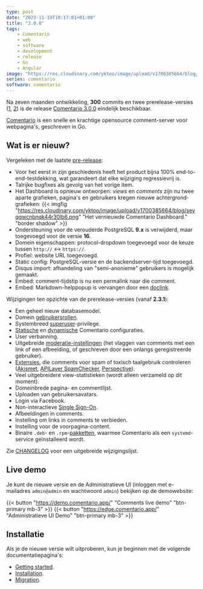 ```yaml
---
type: post
date: "2023-11-19T10:17:01+01:00"
title: "3.0.0"
tags:
    - Comentario
    - web
    - software
    - development
    - release
    - Go
    - Angular
image: "https://res.cloudinary.com/yktoo/image/upload/v1700385664/blog/seyqgwcnbnqk44r30lb6.png"
series: comentario
software: comentario
---
```


Na zeven maanden ontwikkeling, **300** commits en twee prerelease-versies ([1](en;0877), [2](en;0879)) is de release [Comentario 3.0.0](https://gitlab.com/comentario/comentario/-/releases/v3.0.0) eindelijk beschikbaar.

[Comentario](/software/comentario) is een snelle en krachtige opensource comment-server voor webpagina's, geschreven in Go.

## Wat is er nieuw?

<!--more-->

Vergeleken met de laatste [pre-release](en;0879):

* Voor het eerst in zijn geschiedenis heeft het product bijna 100% end-to-end-testdekking, wat garandeert dat elke wijziging regressievrij is.
* Talrijke bugfixes als gevolg van het vorige item.
* Het Dashboard is opnieuw ontworpen: *views* en *comments* zijn nu twee aparte grafieken, pagina's en gebruikers kregen nieuwe achtergrond-grafieken:
  {{< imgfig "https://res.cloudinary.com/yktoo/image/upload/v1700385664/blog/seyqgwcnbnqk44r30lb6.png" "Het vernieuwde Comentario Dashboard." "border shadow" >}}
* Ondersteuning voor de verouderde PostgreSQL **9.x** is verwijderd, maar toegevoegd voor de versie **16**.
* Domein eigenschappen: protocol-dropdown toegevoegd voor de keuze tussen `http://` ↔ `https://`.
* Profiel: website URL toegevoegd.
* Static config: PostgreSQL-versie en de backendserver-tijd toegevoegd.
* Disqus import: afhandeling van "semi-anonieme" gebruikers is mogelijk gemaakt.
* Embed: comment-tijdstip is nu een permalink naar die comment.
* Embed: Markdown-helppopup is vervangen door een [doclink](https://docs.comentario.app/en/kb/markdown/).

Wijzigingen ten opzichte van de prerelease-versies (vanaf **2.3.1**):

* Een geheel nieuw databasemodel.
* Domein [gebruikersrollen](https://docs.comentario.app/en/kb/permissions/roles/).
* Systembreed [superuser](https://docs.comentario.app/en/kb/permissions/superuser/)-privilege.
* [Statische](https://docs.comentario.app/en/configuration/backend/static/) en [dynamische](https://docs.comentario.app/en/configuration/backend/dynamic/) Comentario configuraties.
* User verbanning.
* Uitgebreide [moderatie-instellingen](https://docs.comentario.app/en/configuration/frontend/domain/moderation/) (het vlaggen van comments met een link of een afbeelding, of geschreven door een onlangs geregistreerde gebruiker).
* [Extensies](https://docs.comentario.app/en/configuration/frontend/domain/extensions/), die comments voor spam of toxisch taalgebruik controleren ([Akismet](https://docs.comentario.app/en/configuration/frontend/domain/extensions/akismet/), [APILayer SpamChecker](https://docs.comentario.app/en/configuration/frontend/domain/extensions/api-layer-spam-checker/), [Perspective](https://docs.comentario.app/en/configuration/frontend/domain/extensions/perspective/)).
* Veel uitgebreidere view-statistieken (wordt alleen verzameld op dit moment).
* Domeinbrede pagina- en commentlijst.
* Uploaden van gebruikersavatars.
* Login via Facebook.
* Non-interactieve [Single Sign-On](https://docs.comentario.app/en/configuration/frontend/domain/authentication/sso/).
* Afbeeldingen in comments.
* Instelling om links in comments te verbieden.
* Instelling voor de voorpagina-content.
* Binaire `.deb`- en `.rpm`-[pakketten](https://docs.comentario.app/en/installation/binary-package/), waarmee Comentario als een `systemd`-service geïnstalleerd wordt.

Zie [CHANGELOG](https://gitlab.com/comentario/comentario/-/blob/master/CHANGELOG.md) voor een uitgebreide wijzigingslijst.

## Live demo

Je kunt de nieuwe versie en de Administratieve UI (inloggen met e-mailadres `admin@admin` en wachtwoord `admin`) bekijken op de demowebsite:

{{< button "https://demo.comentario.app/" "Comments live demo" "btn-primary mb-3" >}}
{{< button "https://edge.comentario.app/" "Administratieve UI Demo" "btn-primary mb-3" >}}

## Installatie

Als je de nieuwe versie wilt uitproberen, kun je beginnen met de volgende documentatiepagina's:

* [Getting started](https://docs.comentario.app/en/getting-started/).
* [Installation](https://docs.comentario.app/en/installation/).
* [Migration](https://docs.comentario.app/en/installation/migration/).
